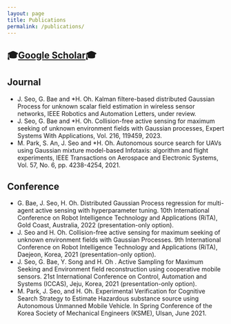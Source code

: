 ```yaml
---
layout: page
title: Publications
permalink: /publications/
---
```


## 🎓[Google Scholar](https://scholar.google.com/citations?user=1XgZM2AAAAAJ&hl=ko)🎓

## Journal
  * J. Seo, G. Bae and *H. Oh. Kalman filtere-based distributed Gaussian Process for unknown scalar field estimation in wireless sensor networks, IEEE Robotics and Automation Letters, under review. <br>
  * J. Seo, G. Bae and *H. Oh. Collision-free active sensing for maximum seeking of unknown environment fields with Gaussian processes, Expert Systems With Applications, Vol. 216, 119459, 2023. <br>
  * M. Park, S. An, J. Seo and *H. Oh. Autonomous source search for UAVs using Gaussian mixture model-based Infotaxis: algorithm and flight experiments, IEEE Transactions on Aerospace and Electronic Systems, Vol. 57, No. 6, pp. 4238-4254, 2021.
  
## Conference
  * G. Bae, J. Seo, H. Oh. Distributed Gaussian Process regression for multi-agent active sensing with hyperparameter tuning. 10th International Conference on Robot Intelligence Technology and Applications (RiTA), Gold Coast, Australia, 2022 (presentation-only option). <br>
  * J. Seo and H. Oh. Collision-free active sensing for maximum seeking of unknown environment fields with Gaussian Processes. 9th International Conference on Robot Intelligence Technology and Applications (RiTA), Daejeon, Korea, 2021 (presentation-only option). <br>
  * J. Seo, G. Bae,  Y. Song and H. Oh . Active Sampling for Maximum Seeking and Environment field reconstruction using cooperative mobile sensors. 21st International Conference on Control, Automation and Systems (ICCAS), Jeju, Korea, 2021 (presentation-only option). <br>
  * M. Park, J. Seo, and H. Oh. Experimental Verification for Cognitive Search Strategy to Estimate Hazardous substance source using Autonomous Unmanned Mobile Vehicle. In Spring Conference of the Korea Society
    of Mechanical Engineers (KSME), Ulsan, June 2021.

[jekyll-organization]: https://github.com/jekyll


